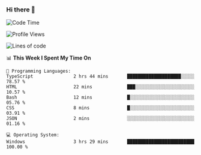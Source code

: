 ### Hi there 👋
<!--START_SECTION:waka-->
![Code Time](http://img.shields.io/badge/Code%20Time-105%20hrs%2014%20mins-blue)

![Profile Views](http://img.shields.io/badge/Profile%20Views-0-blue)

![Lines of code](https://img.shields.io/badge/From%20Hello%20World%20I%27ve%20Written-722.0%20thousand%20lines%20of%20code-blue)

📊 **This Week I Spent My Time On** 

```text
💬 Programming Languages: 
TypeScript               2 hrs 44 mins       ████████████████████░░░░░   78.57 % 
HTML                     22 mins             ███░░░░░░░░░░░░░░░░░░░░░░   10.57 % 
Bash                     12 mins             █░░░░░░░░░░░░░░░░░░░░░░░░   05.76 % 
CSS                      8 mins              █░░░░░░░░░░░░░░░░░░░░░░░░   03.91 % 
JSON                     2 mins              ░░░░░░░░░░░░░░░░░░░░░░░░░   01.16 % 

💻 Operating System: 
Windows                  3 hrs 29 mins       █████████████████████████   100.00 % 
```


<!--END_SECTION:waka-->
<!--
**AnimeruFR/AnimeruFR** is a ✨ _special_ ✨ repository because its `README.md` (this file) appears on your GitHub profile.

Here are some ideas to get you started:

- 🔭 I’m currently working on ...
- 🌱 I’m currently learning ...
- 👯 I’m looking to collaborate on ...
- 🤔 I’m looking for help with ...
- 💬 Ask me about ...
- 📫 How to reach me: ...
- 😄 Pronouns: ...
- ⚡ Fun fact: ...
-->
